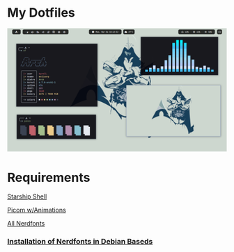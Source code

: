 # My Dotfiles
![can copy](image.png)

# Requirements

[Starship Shell](https://starship.rs/)

[Picom w/Animations](https://github.com/FT-Labs/picom/)

[All Nerdfonts](https://github.com/ryanoasis/nerd-fonts)


### [Installation of Nerdfonts in Debian Baseds](https://medium.com/thelinux/how-to-install-the-nerd-font-on-debian-ade41b331d89#:~:text=Conclusion,terminal%20to%20cache%20the%20font.)
